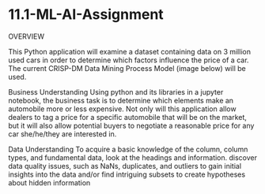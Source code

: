 # 11.1-ML-AI-Assignment

OVERVIEW

This Python application will examine a dataset containing data on 3 million used cars in order to determine which factors influence the price of a car. The current CRISP-DM Data Mining Process Model (image below) will be used.


Business Understanding
Using python and its libraries in a jupyter notebook, the business task is to determine which elements make an automobile more or less expensive. Not only will this application allow dealers to tag a price for a specific automobile that will be on the market, but it will also allow potential buyers to negotiate a reasonable price for any car she/he/they are interested in.

Data Understanding
To acquire a basic knowledge of the column, column types, and fundamental data, look at the headings and information. discover data quality issues, such as NaNs, duplicates, and outliers to gain initial insights into the data and/or find intriguing subsets to create hypotheses about hidden information
